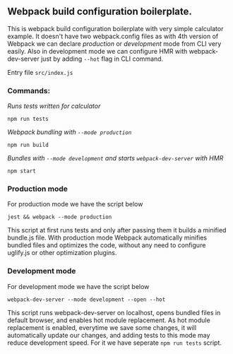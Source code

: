 ## Webpack build configuration boilerplate.

This is webpack build configuration boilerplate with very simple calculator example.
It doesn't have two webpack.config files as with 4th version of Webpack we can declare _production_ or _development_ mode from CLI very easily. Also in development mode we can configure HMR with webpack-dev-server just by adding `--hot` flag in CLI command.

Entry file `src/index.js`

### Commands:

_Runs tests written for calculator_

```
npm run tests
```

_Webpack bundling with `--mode production`_

```
npm run build
```

_Bundles with `--mode development` and starts `webpack-dev-server` with HMR_

```
npm start
```

### Production mode

For production mode we have the script below

```
jest && webpack --mode production
```

This script at first runs tests and only after passing them it builds a minified bundle.js file. With production mode Webpack automatically minifies bundled files and optimizes the code, without any need to configure uglify.js or other optimization plugins.

### Development mode

For development mode we have the script below

```
webpack-dev-server --mode development --open --hot
```

This script runs webpack-dev-server on localhost, opens bundled files in default browser, and enables hot module replacement. As hot module replacement is enabled, everytime we save some changes, it will automatically update our changes, and adding tests to this mode may reduce development speed. For it we have seperate `npm run tests` script.
